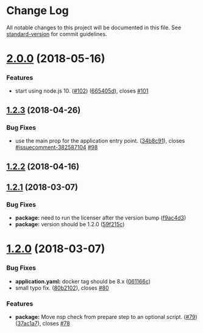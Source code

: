 # Change Log

All notable changes to this project will be documented in this file. See [standard-version](https://github.com/conventional-changelog/standard-version) for commit guidelines.

<a name="2.0.0"></a>
# [2.0.0](https://github.com/bucharest-gold/nodejs-rest-http/compare/v1.2.3...v2.0.0) (2018-05-16)


### Features

* start using node.js 10. ([#102](https://github.com/bucharest-gold/nodejs-rest-http/issues/102)) ([665405d](https://github.com/bucharest-gold/nodejs-rest-http/commit/665405d)), closes [#101](https://github.com/bucharest-gold/nodejs-rest-http/issues/101)



<a name="1.2.3"></a>
## [1.2.3](https://github.com/bucharest-gold/nodejs-rest-http/compare/v1.2.2...v1.2.3) (2018-04-26)


### Bug Fixes

* use the main prop for the application entry point. ([34b8c91](https://github.com/bucharest-gold/nodejs-rest-http/commit/34b8c91)), closes [#issuecomment-382587104](https://github.com/bucharest-gold/nodejs-rest-http/issues/issuecomment-382587104) [#98](https://github.com/bucharest-gold/nodejs-rest-http/issues/98)



<a name="1.2.2"></a>
## [1.2.2](https://github.com/bucharest-gold/nodejs-rest-http/compare/v1.2.1...v1.2.2) (2018-04-16)



<a name="1.2.1"></a>
## [1.2.1](https://github.com/bucharest-gold/nodejs-rest-http/compare/v1.2.0...v1.2.1) (2018-03-07)


### Bug Fixes

* **package:** need to run the licenser after the version bump ([f9ac4d3](https://github.com/bucharest-gold/nodejs-rest-http/commit/f9ac4d3))
* **package:** version should be 1.2.0 ([59f215c](https://github.com/bucharest-gold/nodejs-rest-http/commit/59f215c))



<a name="1.2.0"></a>
# [1.2.0](https://github.com/bucharest-gold/nodejs-rest-http/compare/v1.1.1...v1.2.0) (2018-03-07)


### Bug Fixes

* **application.yaml:** docker tag should be 8.x ([061166c](https://github.com/bucharest-gold/nodejs-rest-http/commit/061166c))
* small typo fix. ([80b2102](https://github.com/bucharest-gold/nodejs-rest-http/commit/80b2102)), closes [#80](https://github.com/bucharest-gold/nodejs-rest-http/issues/80)


### Features

* **package:** Move nsp check from prepare step to an optional script. ([#79](https://github.com/bucharest-gold/nodejs-rest-http/issues/79)) ([37ac1a7](https://github.com/bucharest-gold/nodejs-rest-http/commit/37ac1a7)), closes [#78](https://github.com/bucharest-gold/nodejs-rest-http/issues/78)
